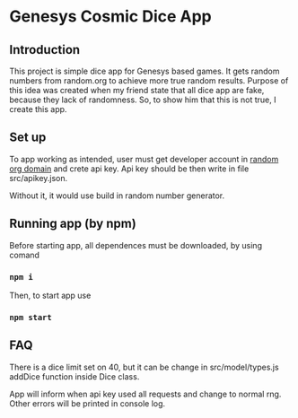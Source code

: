 # Genesys Cosmic Dice App

## Introduction

This project is simple dice app for Genesys based games. It gets random numbers from random.org to achieve more true random results. Purpose of this idea was created when my friend state that all dice app are fake, because they lack of randomness. So, to show him that this is not true, I create this app.

## Set up

To app working as intended, user must get developer account in [random org domain](https://api.random.org/dashboard) and crete api key. Api key should be then write in file src/apikey.json.

Without it, it would use build in random number generator.

## Running app (by npm)

Before starting app, all dependences must be downloaded, by using comand

### `npm i`

Then, to start app use

### `npm start`

## FAQ

There is a dice limit set on 40, but it can be change in src/model/types.js addDice function inside Dice class.

App will inform when api key used all requests and change to normal rng. Other errors will be printed in console log.
